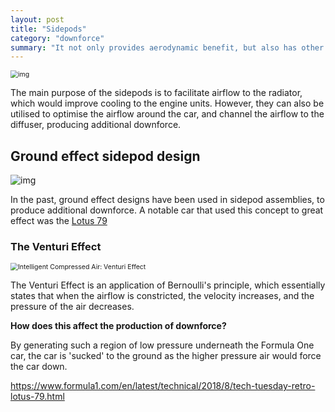 ```yaml
---
layout: post
title: "Sidepods"
category: "downforce"
summary: "It not only provides aerodynamic benefit, but also has other mechanical applications!"
---
```


<img src="https://motorsport.tech/wp-content/uploads/2021/03/Downswept.jpg" alt="img" style="zoom:75%;" />

The main purpose of the sidepods is to facilitate airflow to the radiator, which would improve cooling to the engine units. However, they can also be utilised to optimise the airflow around the car, and channel the airflow to the diffuser, producing additional downforce.

## Ground effect sidepod design

![img](https://www.formula1.com/content/fom-website/en/latest/technical/2018/8/tech-tuesday-retro-lotus-79/_jcr_content/featureContent/image.img.jpg/1534839796785.jpg)

In the past, ground effect designs have been used in sidepod assemblies, to produce additional downforce. A notable car that used this concept to great effect was the [Lotus 79](https://kimame04.github.io/pc5132-site/applications/2021/09/30/lotus79.html)

### The Venturi Effect

<img src="https://i0.wp.com/blog.exair.com/wp-content/uploads/2018/03/venturi.png?resize=760%2C343&ssl=1" alt="Intelligent Compressed Air: Venturi Effect" style="zoom:75%;" />

The Venturi Effect is an application of Bernoulli's principle, which essentially states that when the airflow is constricted, the velocity increases, and the pressure of the air decreases.

**How does this affect the production of downforce?**

By generating such a region of low pressure underneath the Formula One car, the car is 'sucked' to the ground as the higher pressure air would force the car down.

https://www.formula1.com/en/latest/technical/2018/8/tech-tuesday-retro-lotus-79.html